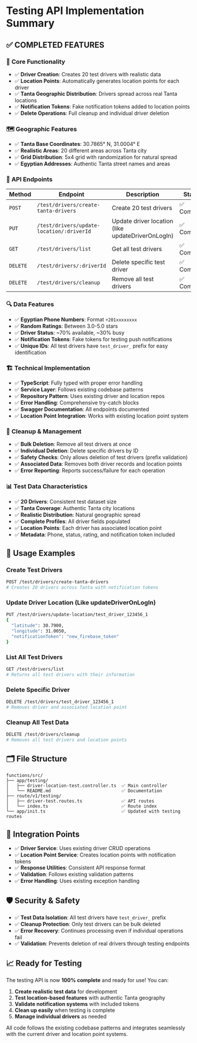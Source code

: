 # Testing API Implementation Summary

## ✅ **COMPLETED FEATURES**

### 🔧 **Core Functionality**

- ✅ **Driver Creation**: Creates 20 test drivers with realistic data
- ✅ **Location Points**: Automatically generates location points for each driver
- ✅ **Tanta Geographic Distribution**: Drivers spread across real Tanta locations
- ✅ **Notification Tokens**: Fake notification tokens added to location points
- ✅ **Delete Operations**: Full cleanup and individual driver deletion

### 🗺️ **Geographic Features**

- ✅ **Tanta Base Coordinates**: 30.7865° N, 31.0004° E
- ✅ **Realistic Areas**: 20 different areas across Tanta city
- ✅ **Grid Distribution**: 5x4 grid with randomization for natural spread
- ✅ **Egyptian Addresses**: Authentic Tanta street names and areas

### 📱 **API Endpoints**

| Method   | Endpoint                                  | Description                                       | Status      |
| -------- | ----------------------------------------- | ------------------------------------------------- | ----------- |
| `POST`   | `/test/drivers/create-tanta-drivers`      | Create 20 test drivers                            | ✅ Complete |
| `PUT`    | `/test/drivers/update-location/:driverId` | Update driver location (like updateDriverOnLogIn) | ✅ Complete |
| `GET`    | `/test/drivers/list`                      | Get all test drivers                              | ✅ Complete |
| `DELETE` | `/test/drivers/:driverId`                 | Delete specific test driver                       | ✅ Complete |
| `DELETE` | `/test/drivers/cleanup`                   | Remove all test drivers                           | ✅ Complete |

### 🔍 **Data Features**

- ✅ **Egyptian Phone Numbers**: Format `+201xxxxxxxx`
- ✅ **Random Ratings**: Between 3.0-5.0 stars
- ✅ **Driver Status**: ~70% available, ~30% busy
- ✅ **Notification Tokens**: Fake tokens for testing push notifications
- ✅ **Unique IDs**: All test drivers have `test_driver_` prefix for easy identification

### 🏗️ **Technical Implementation**

- ✅ **TypeScript**: Fully typed with proper error handling
- ✅ **Service Layer**: Follows existing codebase patterns
- ✅ **Repository Pattern**: Uses existing driver and location repos
- ✅ **Error Handling**: Comprehensive try-catch blocks
- ✅ **Swagger Documentation**: All endpoints documented
- ✅ **Location Point Integration**: Works with existing location point system

### 🧹 **Cleanup & Management**

- ✅ **Bulk Deletion**: Remove all test drivers at once
- ✅ **Individual Deletion**: Delete specific drivers by ID
- ✅ **Safety Checks**: Only allows deletion of test drivers (prefix validation)
- ✅ **Associated Data**: Removes both driver records and location points
- ✅ **Error Reporting**: Reports success/failure for each operation

### 📊 **Test Data Characteristics**

- ✅ **20 Drivers**: Consistent test dataset size
- ✅ **Tanta Coverage**: Authentic Tanta city locations
- ✅ **Realistic Distribution**: Natural geographic spread
- ✅ **Complete Profiles**: All driver fields populated
- ✅ **Location Points**: Each driver has associated location point
- ✅ **Metadata**: Phone, status, rating, and notification token included

## 🚀 **Usage Examples**

### Create Test Drivers

```bash
POST /test/drivers/create-tanta-drivers
# Creates 20 drivers across Tanta with notification tokens
```

### Update Driver Location (Like updateDriverOnLogIn)

```bash
PUT /test/drivers/update-location/test_driver_123456_1
{
  "latitude": 30.7900,
  "longitude": 31.0050,
  "notificationToken": "new_firebase_token"
}
```

### List All Test Drivers

```bash
GET /test/drivers/list
# Returns all test drivers with their information
```

### Delete Specific Driver

```bash
DELETE /test/drivers/test_driver_123456_1
# Removes driver and associated location point
```

### Cleanup All Test Data

```bash
DELETE /test/drivers/cleanup
# Removes all test drivers and location points
```

## 🗂️ **File Structure**

```
functions/src/
├── app/testing/
│   ├── driver-location-test.controller.ts  ✅ Main controller
│   └── README.md                           ✅ Documentation
├── route/v1/testing/
│   ├── driver-test.routes.ts               ✅ API routes
│   └── index.ts                            ✅ Route index
└── app/init.ts                             ✅ Updated with testing routes
```

## 🎯 **Integration Points**

- ✅ **Driver Service**: Uses existing driver CRUD operations
- ✅ **Location Point Service**: Creates location points with notification tokens
- ✅ **Response Utilities**: Consistent API response format
- ✅ **Validation**: Follows existing validation patterns
- ✅ **Error Handling**: Uses existing exception handling

## 🛡️ **Security & Safety**

- ✅ **Test Data Isolation**: All test drivers have `test_driver_` prefix
- ✅ **Cleanup Protection**: Only test drivers can be bulk deleted
- ✅ **Error Recovery**: Continues processing even if individual operations fail
- ✅ **Validation**: Prevents deletion of real drivers through testing endpoints

## 📈 **Ready for Testing**

The testing API is now **100% complete** and ready for use! You can:

1. **Create realistic test data** for development
2. **Test location-based features** with authentic Tanta geography
3. **Validate notification systems** with included tokens
4. **Clean up easily** when testing is complete
5. **Manage individual drivers** as needed

All code follows the existing codebase patterns and integrates seamlessly with the current driver and location point systems.
